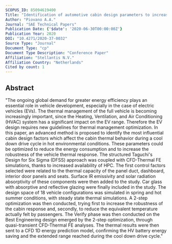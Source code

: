 ```yaml
---
SCOPUS_ID: 85094619400
Title: "Identification of automotive cabin design parameters to increase electric vehicles range, coupling CFD-thermal analyses with design for six sigma approach"
Author: "Piovano A.A."
Journal: "SAE Technical Papers"
Publication Date: {'$date': '2020-06-30T00:00:00Z'}
Publication Year: 2020
DOI: "10.4271/2020-37-0032"
Source Type: "Journal"
Document Type: "cp"
Document Type Description: "Conference Paper"
Affiliation: "Stellantis N.V."
Affiliation Country: "Netherlands"
Cited by count: 1
---
```


## Abstract
"The ongoing global demand for greater energy efficiency plays an essential role in vehicle development, especially in the case of electric vehicles (EVs). The thermal management of the full vehicle is becoming increasingly important, since the Heating, Ventilation, and Air Conditioning (HVAC) system has a significant impact on the EV range. Therefore the EV design requires new guidelines for thermal management optimization. In this paper, an advanced method is proposed to identify the most influential cabin design factors which affect the cabin thermal behavior during a cool down drive cycle in hot environmental conditions. These parameters could be optimized to reduce the energy consumption and to increase the robustness of the vehicle thermal response. The structured Taguchi's Design for Six Sigma (DFSS) approach was coupled with CFD-Thermal FE simulations, thanks to increased availability of HPC. The first control factors selected were related to the thermal capacity of the panel duct, dashboard, interior door panels and seats. Surface IR emissivity and solar radiation absorptivity of these components were then added to the study. Car glass with absorptive and reflective glazing were finally included in the study. The design space of 18 vehicle configurations was simulated in spring and hot summer conditions, with steady state thermal simulations. A 2-step optimization was then conducted, trying first to increase the robustness of the cabin response and, secondly, to reduce the equivalent temperature actually felt by passengers. The Verify phase was then conducted on the Best Engineering design emerged by the 2-step optimization, through quasi-transient CFD-Thermal FE analyses. The thermal results were then sent to a CFD 1D energy prediction model, confirming the HV battery energy saving and the extended range reached during the cool down drive cycle."
